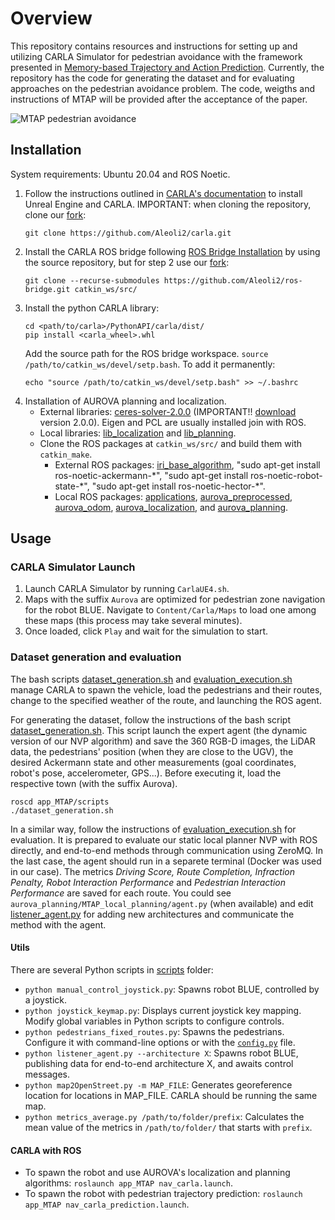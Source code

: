 # Overview

This repository contains resources and instructions for setting up and utilizing CARLA Simulator for pedestrian avoidance with the framework presented in [Memory-based Trajectory and Action Prediction](). Currently, the repository has the code for generating the dataset and for evaluating approaches on the pedestrian avoidance problem. The code, weigths and instructions of MTAP will be provided after the acceptance of the paper.

![MTAP pedestrian avoidance](./media/MTAP_example1_compress.gif)

## Installation

System requirements: Ubuntu 20.04 and ROS Noetic.

1. Follow the instructions outlined in [CARLA's documentation](https://carla.readthedocs.io/en/latest/build_linux/) to install Unreal Engine and CARLA. IMPORTANT: when cloning the repository, clone our [fork](https://github.com/Aleoli2/carla):
    ```
    git clone https://github.com/Aleoli2/carla.git
    ```
2. Install the CARLA ROS bridge following [ROS Bridge Installation](https://carla.readthedocs.io/projects/ros-bridge/en/latest/ros_installation_ros1/) by using the source repository, but for step 2 use our [fork](https://github.com/Aleoli2/ros-bridge):
    ```
    git clone --recurse-submodules https://github.com/Aleoli2/ros-bridge.git catkin_ws/src/
    ```
3. Install the python CARLA library: 
    ```
    cd <path/to/carla>/PythonAPI/carla/dist/
    pip install <carla_wheel>.whl
    ```
    Add the source path for the ROS bridge workspace. `source /path/to/catkin_ws/devel/setp.bash`. To add it permanently:
    ```
    echo "source /path/to/catkin_ws/devel/setp.bash" >> ~/.bashrc
    ```
4. Installation of AUROVA planning and localization.
    - External libraries: [ceres-solver-2.0.0](http://ceres-solver.org/installation.html) (IMPORTANT!! [download](https://drive.google.com/file/d/1acZtn_jaHfj2BVgwaDnQH2Lz-7022F1-/view?usp=share_link) version 2.0.0). Eigen and PCL are usually installed join with ROS.
    - Local libraries: [lib_localization](https://github.com/AUROVA-LAB/lib_localization) and [lib_planning](https://github.com/AUROVA-LAB/lib_planning).
    - Clone the ROS packages at `catkin_ws/src/` and build them with `catkin_make`.
        - External ROS packages: [iri_base_algorithm](https://gitlab.iri.upc.edu/labrobotica/ros/iri_core/iri_base_algorithm), "sudo apt-get install ros-noetic-ackermann-\*", "sudo apt-get install ros-noetic-robot-state-\*", "sudo apt-get install ros-noetic-hector-\*".
        - Local ROS packages: [applications](https://github.com/AUROVA-LAB/applications), [aurova_preprocessed](https://github.com/AUROVA-LAB/aurova_preprocessed), [aurova_odom](https://github.com/AUROVA-LAB/aurova_odom),  [aurova_localization](https://github.com/AUROVA-LAB/aurova_localization), and [aurova_planning](https://github.com/AUROVA-LAB/aurova_planning).

## Usage

### CARLA Simulator Launch

1. Launch CARLA Simulator by running `CarlaUE4.sh`.
2. Maps with the suffix `Aurova` are optimized for pedestrian zone navigation for the robot BLUE. Navigate to `Content/Carla/Maps` to load one among these maps (this process may take several minutes).
3. Once loaded, click `Play` and wait for the simulation to start.

### Dataset generation and evaluation

The bash scripts [dataset_generation.sh](./scripts/dataset_generation.sh) and [evaluation_execution.sh](./scripts/evaluation_execution.sh) manage CARLA to spawn the vehicle, load the pedestrians and their routes, change to the specified weather of the route, and launching the ROS agent. 

For generating the dataset, follow the instructions of the bash script [dataset_generation.sh](./scripts/dataset_generation.sh). This script launch the expert agent (the dynamic version of our NVP algorithm) and save the 360 RGB-D images, the LiDAR data, the pedestrians' position (when they are close to the UGV), the desired Ackermann state and other measurements (goal coordinates, robot's pose, accelerometer, GPS...). Before executing it, load the respective town (with the suffix Aurova).
```
roscd app_MTAP/scripts
./dataset_generation.sh
```

In a similar way, follow the instructions of [evaluation_execution.sh](./scripts/evaluation_execution.sh) for evaluation. It is prepared to evaluate our static local planner NVP with ROS directly, and end-to-end methods through communication using ZeroMQ. In the last case, the agent should run in a separete terminal (Docker was used in our case). The metrics *Driving Score, Route Completion, Infraction Penalty, Robot Interaction Performance* and *Pedestrian Interaction Performance* are saved for each route. You could see `aurova_planning/MTAP_local_planning/agent.py` (when available) and edit [listener_agent.py](./scripts/listener_agent.py) for adding new architectures and communicate the method with the agent.


#### Utils

There are several Python scripts in [scripts](./scripts) folder:

- `python manual_control_joystick.py`: Spawns robot BLUE, controlled by a joystick.
- `python joystick_keymap.py`: Displays current joystick key mapping. Modify global variables in Python scripts to configure controls.
- `python pedestrians_fixed_routes.py`: Spawns the pedestrians. Configure it with command-line options or with the [`config.py`](./scripts/config.py) file.
- `python listener_agent.py --architecture X`: Spawns robot BLUE, publishing data for end-to-end architecture X, and awaits control messages.
- `python map2OpenStreet.py -m MAP_FILE`: Generates georeference location for locations in MAP_FILE. CARLA should be running the same map.
- `python metrics_average.py /path/to/folder/prefix`: Calculates the mean value of the metrics in `/path/to/folder/` that starts with `prefix`.

#### CARLA with ROS
- To spawn the robot and use AUROVA's localization and planning algorithms: `roslaunch app_MTAP nav_carla.launch`.
- To spawn the robot with pedestrian trajectory prediction: `roslaunch app_MTAP nav_carla_prediction.launch`.
